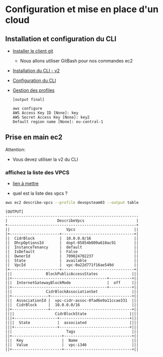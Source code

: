 # Configuration et mise en place d'un cloud

## Installation et configuration du CLI

* [Installer le client git](https://git-scm.com/) 
  * Nous allons utiliser GitBash pour nos commandes ec2
* [Installation du CLI - v2](https://docs.aws.amazon.com/cli/latest/userguide/getting-started-install.html)
* [Configuration du CLI](https://docs.aws.amazon.com/cli/latest/userguide/getting-started-quickstart.html#getting-started-quickstart-existing)
* [Gestion des profiles](https://docs.aws.amazon.com/cli/v1/userguide/cli-configure-files.html#cli-configure-files-format-profile)

  ```
  [output final]
  
  aws configure 
  AWS Access Key ID [None]: key
  AWS Secret Access Key [None]: key2
  Default region name [None]: eu-central-1
  ```


## Prise en main ec2

Attention:
* Vous devez utiliser la v2 du CLI

### affichez la liste des VPCS

* [lien à mettre](https://awscli.amazonaws.com/v2/documentation/api/latest/reference/s3/mb.html#examples)

* quel est la liste des vpcs ?

```bash
aws ec2 describe-vpcs --profile devopsteam03 --output table
```

```
[OUTPUT]
-----------------------------------------------------------
|                      DescribeVpcs                       |
+---------------------------------------------------------+
||                         Vpcs                          ||
|+----------------------+--------------------------------+|
||  CidrBlock           |  10.0.0.0/16                   ||
||  DhcpOptionsId       |  dopt-05854b009a610ac91        ||
||  InstanceTenancy     |  default                       ||
||  IsDefault           |  False                         ||
||  OwnerId             |  709024702237                  ||
||  State               |  available                     ||
||  VpcId               |  vpc-0a22d771f16ae549d         ||
|+----------------------+--------------------------------+|
|||               BlockPublicAccessStates               |||
||+------------------------------------------+----------+||
|||  InternetGatewayBlockMode                |  off     |||
||+------------------------------------------+----------+||
|||               CidrBlockAssociationSet               |||
||+----------------+------------------------------------+||
|||  AssociationId |  vpc-cidr-assoc-0fad6e9a11ccae331  |||
|||  CidrBlock     |  10.0.0.0/16                       |||
||+----------------+------------------------------------+||
||||                  CidrBlockState                   ||||
|||+-------------------+-------------------------------+|||
||||  State            |  associated                   ||||
|||+-------------------+-------------------------------+|||
|||                        Tags                         |||
||+----------------------+------------------------------+||
|||  Key                 |  Name                        |||
|||  Value               |  vpc-i346                    |||
||+----------------------+------------------------------+||

```
